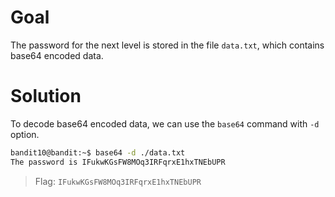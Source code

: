 # Goal
The password for the next level is stored in the file `data.txt`, which contains base64 encoded data.

# Solution
To decode base64 encoded data, we can use the `base64` command with `-d` option.
```sh
bandit10@bandit:~$ base64 -d ./data.txt 
The password is IFukwKGsFW8MOq3IRFqrxE1hxTNEbUPR
```
> Flag: `IFukwKGsFW8MOq3IRFqrxE1hxTNEbUPR`
